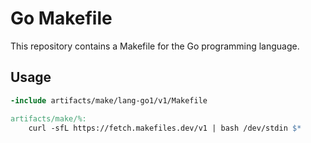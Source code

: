 # Go Makefile

This repository contains a Makefile for the Go programming language.

## Usage

```Makefile
-include artifacts/make/lang-go1/v1/Makefile

artifacts/make/%:
	curl -sfL https://fetch.makefiles.dev/v1 | bash /dev/stdin $*
```
